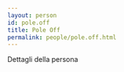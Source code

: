```yaml
---
layout: person
id: pole.off
title: Pole Off
permalink: people/pole.off.html
---
```


Dettagli della persona